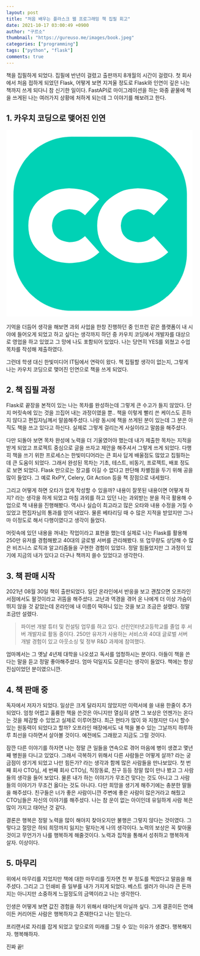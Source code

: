 ```yaml
---
layout: post
title: "처음 배우는 플라스크 웹 프로그래밍 책 집필 회고"
date: 2021-10-17 03:00:49 +0900
author: "구르소"
thumbnail: "https://gureuso.me/images/book.jpeg"
categories: ["programming"]
tags: ["python", "flask"]
comments: true
---
```


책을 집필하게 되었다. 집필에 반년이 걸렸고 출판까지 8개월의 시간이 걸렸다. 
첫 회사에서 처음 접하게 되었던 Flask, 어떻게 보면 지겨울 정도로 Flask와 인연이 깊은 나는 책까지 쓰게 되다니 참 신기한 일이다. FastAPI로 마이그레이션을 하는 와중 끝물에 책을 쓰게된 나는 여러가지 상황에 처하게 되는데 그 이야기를 해보려고 한다.

## 1. 카우치 코딩으로 맺어진 인연

![first-flask-01](/assets/images/first-flask/01.png)

기억을 더듬어 생각을 해보면 과외 사업을 한창 진행하던 중 인프런 같은 플랫폼이 내 시야에 들어오게 되었고
하고 싶다는 생각까지 하던 중 카우치 코딩에서 개발자를 대상으로 영업을 하고 있었고 그 망에 나도 포함되어 있었다. 나는 당연히 YES를 
외쳤고 수업 목차를 작성해 제출하였다.

그런데 학생 대신 한빛미디어 IT팀에서 연락이 왔다. 책 집필할 생각이 없는지, 그렇게 나는 카우치 코딩으로 맺어진 인연으로 책을 쓰게 되었다.

## 2. 책 집필 과정

Flask로 끝장을 본적이 있는 나는 목차를 완성하는데 그렇게 큰 수고가 들지 않았다. 단지 머릿속에 있는 것을 끄집어 내는 과정이였을 뿐.. 
책을 이렇게 빨리 쓴 케이스도 흔하지 않다고 편집자님께서 말씀해주셨다. 나랑 동시에 책을 쓰게된 분이 있는데 그 분은 아직도 책을 쓰고 있다고 하신다. 실제로 그렇게 걸리는게 사실이라고 말씀을 해주셨다.

다만 되돌아 보면 목차 완성에 노력을 더 기울였어야 했는데 내가 제출한 목차는 지적을 받게 되었고 프로젝트 중심으로 글을 쓰자고 제안을 해주셔서 그렇게 쓰게 되었다. 
다행히 책을 쓰기 위한 프로세스는 한빛미디어라는 큰 회사 답게 배울점도 많았고 집필하는데 큰 도움이 되었다. 
그래서 완성된 목차는 기초, 테스트, 비동기, 프로젝트, 배포 정도로 보면 되었다. Flask 만으로는 장고를 이길 수 없다고 판단해 차별점을 두기 위해 공을 많이 들었다. 
그 예로 RxPY, Celery, Git Action 등을 책 장점으로 내세웠다. 

그리고 어떻게 하면 오타가 없게 작성할 수 있을까? 내용이 잘못된 내용이면 어떻게 하지? 라는 생각을 하게 되었고 마침 과외를 하고 있던 나는 과외받는 분을 적극 활용해 수업으로 책 내용을 진행해봤다. 
역시나 실습이 최고라고 많은 오타와 내용 수정을 거칠 수 있었고 편집자님의 통과를 얻어 내었다. 
물론 베타리딩 때 수 많은 지적을 받았지만 그나마 이정도로 해서 다행이였다고 생각이 들었다. 

머릿속에 있던 내용을 꺼내는 작업이라고 표현을 했는데 실제로 나는 Flask를 활용해 250만 유저를 경험해봤고 40대의 글로벌 서버를 관리해봤다. 
또 업무량도 상당해 수 많은 비즈니스 로직과 알고리즘들을 구현한 경험이 있었다. 정말 힘들었지만 그 과정이 있기에 지금의 내가 있다고 더구나 책까지 쓸수 있었다고 생각한다.

## 3. 책 판매 시작

2021년 08월 30일 책이 출판되었다. 일단 온라인에서 반응을 보고 괜찮으면 오프라인 서점에서도 팔것이라고 귀뜸을 해주셨다. 
고난과 역경을 겪어 온 나에게 더 이상 가슴이 뛰지 않을 것 같았는데 온라인에 내 이름이 떡하니 있는 것을 보고 조금은 설렜다. 정말 조금만 설렜다. 

> 파이썬 개발 튜터 및 컨설팅 업무를 하고 있다. 선린인터넷고등학교를 졸업 후 서버 개발자로 활동 중이다. 250만 유저가 사용하는 서비스와 40대 글로벌 서버 개발 경험이 있고 아웃소싱 및 정부 R&D 과제에 참여했다.

엄마께서는 그 옛날 4년제 대학을 나오셨고 독서를 엄청하시는 분이다. 아들이 책을 쓴다는 말을 듣고 정말 좋아해주셨다. 엄마 덕일지도 모른다는 생각이 들었다. 책에는 항상 진심이었던 분이였으니깐.

## 4. 책 판매 중

독자에서 저자가 되었다. 일상은 크게 달라지지 않았지만 이력서에 쓸 내용 한줄이 추가 되었다. 
엄청 어렵고 훌륭한 책을 쓴것은 아니지만 열심히 살면 그 보상은 언젠가는 온다는 것을 체감할 수 있었고 실제로 이루어졌다. 최근 현타가 많이 와 지쳤지만 다시 할수 있는 원동력이 되었다고 할까? 
오프라인 매장에서도 내 책을 볼수 있는 그날까지 하루하루 최선을 다하면서 살아볼 것이다. 예전에도 그래왔고 지금도 그럴 것이다.

잠깐 다른 이야기를 하자면 나는 정말 큰 일들을 연속으로 겪어 마음에 병이 생겼고 몇년째 병원을 다니고 있었다. 그래서 극복하기 위해서 다른 사람들은 어떻게 살까? 라는 궁금점이 생기게 되었고 
나만 힘든가? 라는 생각과 함께 많은 사람들을 만나보았다. 첫 번째 회사 CTO님, 세 번째 회사 CTO님, 직장동료, 친구 등등 정말 많이 만나 봤고 그 사람들의 생각을 들어 보았다. 
물론 내가 하는 이야기가 무조건 맞다는 것도 아니고 그 사람들의 이야기가 무조건 옳다는 것도 아니다. 다만 희망을 생기게 해주기에는 충분한 말들을 해주셨다. 
친구들은 너가 좋은 사람이니깐 주변에 좋은 사람이 많은거라고 해줬고 CTO님들은 자신의 이야기를 해주셨다. 
나는 참 운이 없는 아이인데 유일하게 사람 복은 많이 가지고 태어난 것 같다. 

결론은 행복은 정말 노력을 많이 해야지 찾아오지만 불행은 그렇지 않다는 것이였다. 그렇다고 절망은 하되 희망까지 잃지는 말자는게 나의 생각이다. 
노력의 보상은 꼭 찾아올 것이고 무언가가 나를 행복하게 해줄것이다. 
노력과 집착을 통해서 성취하고 행복하게 살자. 이상이다.

## 5. 마무리

위에서 마무리를 지었지만 책에 대한 마무리를 짓자면 천 부 정도를 찍었다고 말씀을 해주셨다. 그리고 그 인쇄비 중 일부를 내가 가지게 되었다. 베스트 셀러가 아니라 큰 돈까지는 아니지만 소중하게 느낄정도의 금액이라고 나는 생각한다. 

인생은 어떻게 보면 값진 경험을 하기 위해서 태어난게 아닐까 싶다. 그게 결혼이든 연애이든 커리어든 사람은 행복하자고 존재한다고 나는 믿는다.

프리랜서로 자리를 잡게 되었고 앞으로의 미래를 그릴 수 있는 이유가 생겼다. 행복해지자. 행복해하자.

진짜 끝!
